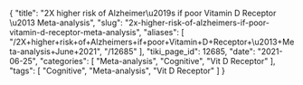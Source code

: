 {
    "title": "2X higher risk of Alzheimer\u2019s if poor Vitamin D Receptor \u2013 Meta-analysis",
    "slug": "2x-higher-risk-of-alzheimers-if-poor-vitamin-d-receptor-meta-analysis",
    "aliases": [
        "/2X+higher+risk+of+Alzheimers+if+poor+Vitamin+D+Receptor+\u2013+Meta-analysis+June+2021",
        "/12685"
    ],
    "tiki_page_id": 12685,
    "date": "2021-06-25",
    "categories": [
        "Meta-analysis",
        "Cognitive",
        "Vit D Receptor"
    ],
    "tags": [
        "Cognitive",
        "Meta-analysis",
        "Vit D Receptor"
    ]
}